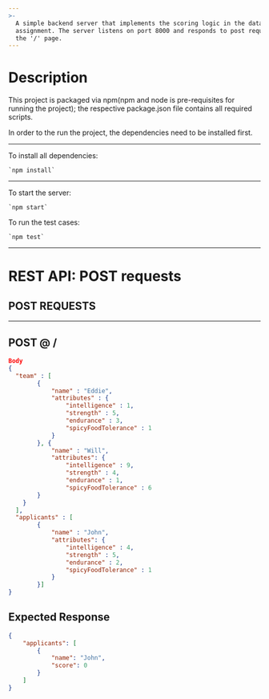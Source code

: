 ```yaml
---
>-
  A simple backend server that implements the scoring logic in the datahouse
  assignment. The server listens on port 8000 and responds to post request on
  the '/' page.
---
```


# Description

This project is packaged via npm(npm and node is pre-requisites for running the project); the respective package.json file contains all required scripts.

In order to the run the project, the dependencies need to be installed first.

--------------------------------------------------------------------------------

To install all dependencies:

```
`npm install`
```

--------------------------------------------------------------------------------

To start the server:

```
`npm start`
```

To run the test cases:

```
`npm test`
```

--------------------------------------------------------------------------------

# REST API: POST requests

## POST REQUESTS

--------------------------------------------------------------------------------

## POST @ /

```json
Body
{
  "team" : [
        { 
            "name" : "Eddie",
            "attributes" : {
                "intelligence" : 1,
                "strength" : 5,
                "endurance" : 3,
                "spicyFoodTolerance" : 1
            }
        }, {
            "name" : "Will",
            "attributes": {
                "intelligence" : 9,
                "strength" : 4,
                "endurance" : 1,
                "spicyFoodTolerance" : 6
        }
    }
  ],
  "applicants" : [
        {
            "name" : "John",
            "attributes": {
                "intelligence" : 4,
                "strength" : 5,
                "endurance" : 2,
                "spicyFoodTolerance" : 1
            }
        }]
}
```

## Expected Response

```json
{
    "applicants": [
        {
            "name": "John",
            "score": 0
        }
    ]
}
```